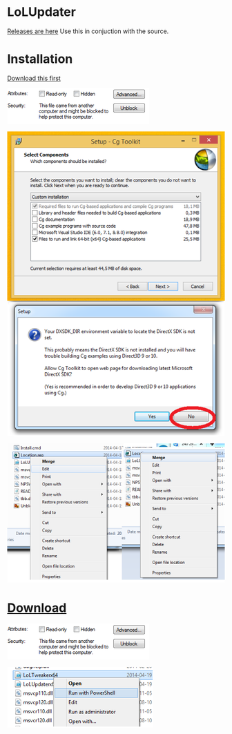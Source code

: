LoLUpdater
==========

[Releases are here](https://github.com/Loggan08/LoLUpdater/releases)
Use this in conjuction with the source.


Installation
============

[Download this first](http://developer.download.nvidia.com/cg/Cg_3.1/Cg-3.1_April2012_Setup.exe)

![alt text](Pictures\Unblock.png)

![alt text](Pictures\CG.png)

![alt text](Pictures\Location.png)

[Download](https://github.com/Loggan08/LoLUpdater/archive/master.zip)
==========
![alt text](Pictures\Unblock.png)

![alt text](Pictures\Execute.png)














